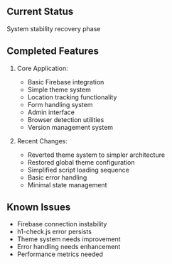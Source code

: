 ## Current Status
System stability recovery phase

## Completed Features
1. Core Application:
   - Basic Firebase integration
   - Simple theme system
   - Location tracking functionality
   - Form handling system
   - Admin interface
   - Browser detection utilities
   - Version management system

2. Recent Changes:
   - Reverted theme system to simpler architecture
   - Restored global theme configuration
   - Simplified script loading sequence
   - Basic error handling
   - Minimal state management
## Known Issues
- Firebase connection instability
- h1-check.js error persists
- Theme system needs improvement
- Error handling needs enhancement
- Performance metrics needed
